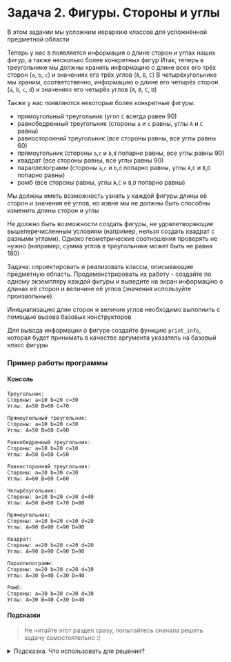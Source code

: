 # Задача 2. Фигуры. Стороны и углы
В этом задании мы усложним иерархию классов для усложнённой предметной области

Теперь у нас в появляется информация о длине сторон и углах наших фигур, а также несколько более конкретных фигур
Итак, теперь в треугольнике мы должны хранить информацию о длине всех его трёх сторон (`a`, `b`, `c`) и значениях его трёх углов (`A`, `B`, `C`)
В четырёхугольнике мы храним, соответственно, информацию о длине его четырёх сторон (`a`, `b`, `c`, `d`) и значениях его четырёх углов (`A`, `B`, `C`, `D`)

Также у нас появляются некоторые более конкретные фигуры: 
 - прямоугольный треугольник (угол `C` всегда равен 90)
 - равнобедренный треугольник (стороны `a` и `c` равны, углы `A` и `C` равны)
 - равносторонний треугольник (все стороны равны, все углы равны 60)
 - прямоугольник (стороны `a`,`c` и `b`,`d` попарно равны, все углы равны 90)
 - квадрат (все стороны равны, все углы равны 90)
 - параллелограмм (стороны `a`,`c` и `b`,`d` попарно равны, углы `A`,`C` и `B`,`D` попарно равны)
 - ромб (все стороны равны, углы `A`,`C` и `B`,`D` попарно равны)
 
Мы должны иметь возможность узнать у каждой фигуры длины её сторон и значения её углов, но извне мы не должны быть способны изменить длины сторон и углы

Не должно быть возможности создать фигуры, не удовлетворяющие вышеперечисленным условиям (например, нельзя создать квадрат с разными углами). Однако геометрические соотношения проверять не нужно (например, сумма углов в треугольнике может быть не равна 180)

Задача: спроектировать и реализовать классы, описывающие предметную область. Продемонстрировать их работу - создайте по одному экземпляру каждой фигуры и выведите на экран информацию о длинах её сторон и величине её углов (значения используйте произвольные)

Инициализацию длин сторон и величин углов необходимо выполнить с помощью вызова базовых конструкторов

Для вывода информации о фигуре создайте функцию `print_info`, которая будет принимать в качестве аргумента указатель на базовый класс фигуры

### Пример работы программы
#### Консоль
```
Треугольник:
Стороны: a=10 b=20 c=30
Углы: A=50 B=60 C=70

Прямоугольный треугольник:
Стороны: a=10 b=20 c=30
Углы: A=50 B=60 C=90

Равнобедренный треугольник:
Стороны: a=10 b=20 c=10
Углы: A=50 B=60 C=50

Равносторонний треугольник:
Стороны: a=30 b=30 c=30
Углы: A=60 B=60 C=60

Четырёхугольник:
Стороны: a=10 b=20 c=30 d=40
Углы: A=50 B=60 C=70 D=80

Прямоугольник:
Стороны: a=10 b=20 c=10 d=20
Углы: A=90 B=90 C=90 D=90

Квадрат:
Стороны: a=20 b=20 c=20 d=20
Углы: A=90 B=90 C=90 D=90

Параллелограмм:
Стороны: a=20 b=30 c=20 d=30
Углы: A=30 B=40 C=30 D=40

Ромб:
Стороны: a=30 b=30 c=30 d=30
Углы: A=30 B=40 C=30 D=40
```
#### Подсказки

> Не читайте этот раздел сразу, попытайтесь сначала решить задачу самостоятельно :)

<details>

<summary>Подсказка. Что использовать для решения?</summary>

Нам нужно будет создать класс для каждой фигуры

Иерархия наследования для более конкретных фигур может различаться - например, параллелограмм будет наследоваться от четырёхугольника, прямоугольник и ромб - от параллелограмма. Квадрат было бы логично унаследовать от ромба и прямоугольника - ведь он является и тем, и другим - но мы помним, что стоит избегать множественного наследования, поэтому унаследуем его либо от прямоугольника, либо от ромба (по желанию)

Для хранения информации о длинах сторон и величинах углов создадим поля `a`, `b`, `c` и  `A`, `B`, `C` в классе треугольника и соответствующие им `get_` методы, а в классе четырёхугольника создадим поля `a`, `b`, `c`, `d` и  `A`, `B`, `C`, `D` и соответствующие им `get_` методы

У нас появятся разные конструкторы - например, у конструктора класса треугольника  будет 6 параметров - три для длин сторон, три для углов. А у конструктора класса прямоугольного треугольника будет 5 параметров - угол `C` у него всегда равен 90. У класса равностороннего треугольника конструктор будет принимать только один параметр - это длина его сторон

</details>
